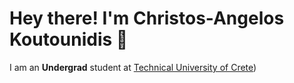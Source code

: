<h1> Hey there! I'm Christos-Angelos Koutounidis 👋 </h1>

I am an **Undergrad** student at [Technical University of Crete](https://www.tuc.gr/el/archi))

<!---
ChrisAngelKout/ChrisAngelKout is a ✨ special ✨ repository because its `README.md` (this file) appears on your GitHub profile.
You can click the Preview link to take a look at your changes.
--->
